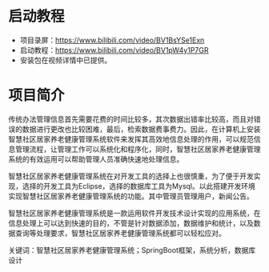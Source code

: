 # 启动教程

- 项目录屏：https://www.bilibili.com/video/BV1BsYSe1Exn
- 启动教程：https://www.bilibili.com/video/BV1pW4y1P7GR
- 安装包在视频详情中已提供。

# 项目简介
传统办法管理信息首先需要花费的时间比较多，其次数据出错率比较高，而且对错误的数据进行更改也比较困难，最后，检索数据费事费力。因此，在计算机上安装智慧社区居家养老健康管理系统软件来发挥其高效地信息处理的作用，可以规范信息管理流程，让管理工作可以系统化和程序化，同时，智慧社区居家养老健康管理系统的有效运用可以帮助管理人员准确快速地处理信息。

智慧社区居家养老健康管理系统在对开发工具的选择上也很慎重，为了便于开发实现，选择的开发工具为Eclipse，选择的数据库工具为Mysql。以此搭建开发环境实现智慧社区居家养老健康管理系统的功能。其中管理员管理用户，新闻公告。

智慧社区居家养老健康管理系统是一款运用软件开发技术设计实现的应用系统，在信息处理上可以达到快速的目的，不管是针对数据添加，数据维护和统计，以及数据查询等处理要求，智慧社区居家养老健康管理系统都可以轻松应对。

关键词：智慧社区居家养老健康管理系统；SpringBoot框架，系统分析，数据库设计
